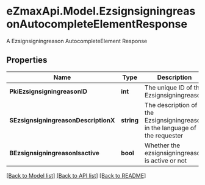 # eZmaxApi.Model.EzsignsigningreasonAutocompleteElementResponse
A Ezsignsigningreason AutocompleteElement Response

## Properties

Name | Type | Description | Notes
------------ | ------------- | ------------- | -------------
**PkiEzsignsigningreasonID** | **int** | The unique ID of the Ezsignsigningreason | 
**SEzsignsigningreasonDescriptionX** | **string** | The description of the Ezsignsigningreason in the language of the requester | 
**BEzsignsigningreasonIsactive** | **bool** | Whether the ezsignsigningreason is active or not | 

[[Back to Model list]](../README.md#documentation-for-models) [[Back to API list]](../README.md#documentation-for-api-endpoints) [[Back to README]](../README.md)

